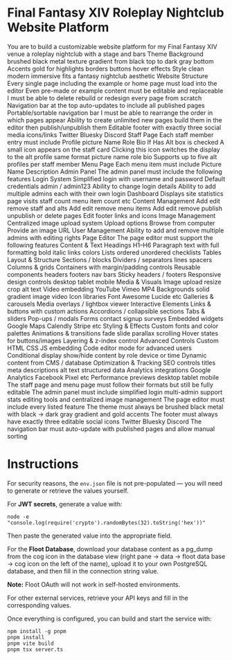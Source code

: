 # Final Fantasy XIV Roleplay Nightclub Website Platform
        
You are to build a customizable website platform for my Final Fantasy XIV venue a roleplay nightclub with a stage and bars
Theme 
Background brushed black metal texture gradient from black top to dark gray bottom
Accents gold for highlights borders buttons hover effects
Style clean modern immersive fits a fantasy nightclub aesthetic
Website Structure 
Every single page including the example or home page must load into the editor
Even pre-made or example content must be editable and replaceable
I must be able to delete rebuild or redesign every page from scratch
Navigation bar at the top auto-updates to include all published pages
Portable/sortable navigation bar I must be able to rearrange the order in which pages appear
Ability to create unlimited new pages build them in the editor then publish/unpublish them
Editable footer with exactly three social media icons/links Twitter Bluesky Discord
Staff Page 
Each staff member entry must include 
Profile picture
Name
Role
Bio
If Has Alt box is checked 
A small icon appears on the staff card
Clicking this icon switches the display to the alt profile same format picture name role bio
Supports up to five alt profiles per staff member
Menu Page 
Each menu item must include 
Picture
Name
Description
Admin Panel 
The admin panel must include the following features 
Login System 
Simplified login with username and password
Default credentials admin / admin123
Ability to change login details
Ability to add multiple admins each with their own login
Dashboard 
Displays site statistics page visits staff count menu item count etc
Content Management 
Add edit remove staff and alts
Add edit remove menu items
Add edit remove publish unpublish or delete pages
Edit footer links and icons
Image Management 
Centralized image upload system
Upload options 
Browse from computer
Provide an image URL
User Management 
Ability to add and remove multiple admins with editing rights
Page Editor 
The page editor must support the following features 
Content & Text 
Headings H1–H6
Paragraph text with full formatting bold italic links colors
Lists ordered unordered checklists
Tables
Layout & Structure 
Sections / blocks
Dividers / separators lines spacers
Columns & grids
Containers with margin/padding controls
Reusable components headers footers nav bars
Sticky headers / footers
Responsive design controls desktop tablet mobile
Media & Visuals 
Image upload resize crop alt text
Video embedding YouTube Vimeo MP4
Backgrounds solid gradient image video
Icon libraries Font Awesome Lucide etc
Galleries & carousels
Media overlays / lightbox viewer
Interactive Elements 
Links & buttons with custom actions
Accordions / collapsible sections
Tabs & sliders
Pop-ups / modals
Forms contact signup surveys
Embedded widgets Google Maps Calendly Stripe etc
Styling & Effects 
Custom fonts and color palettes
Animations & transitions fade slide parallax scrolling
Hover states for buttons/images
Layering & z-index control
Advanced Controls 
Custom HTML CSS JS embedding
Code editor mode for advanced users
Conditional display show/hide content by role device or time
Dynamic content from CMS / database
Optimization & Tracking 
SEO controls titles meta descriptions alt text structured data
Analytics integrations Google Analytics Facebook Pixel etc
Performance previews desktop tablet mobile 
The staff page and menu page must follow their formats but still be fully editable
The admin panel must include simplified login multi-admin support stats editing tools and centralized image management
The page editor must include every listed feature 
The theme must always be brushed black metal with black → dark gray gradient and gold accents
The footer must always have exactly three editable social icons Twitter Bluesky Discord
The navigation bar must auto-update with published pages and allow manual sorting


# Instructions

For security reasons, the `env.json` file is not pre-populated — you will need to generate or retrieve the values yourself.  

For **JWT secrets**, generate a value with:  

```
node -e "console.log(require('crypto').randomBytes(32).toString('hex'))"
```

Then paste the generated value into the appropriate field.  

For the **Floot Database**, download your database content as a pg_dump from the cog icon in the database view (right pane -> data -> floot data base -> cog icon on the left of the name), upload it to your own PostgreSQL database, and then fill in the connection string value.  

**Note:** Floot OAuth will not work in self-hosted environments.  

For other external services, retrieve your API keys and fill in the corresponding values.  

Once everything is configured, you can build and start the service with:  

```
npm install -g pnpm
pnpm install
pnpm vite build
pnpm tsx server.ts
```
